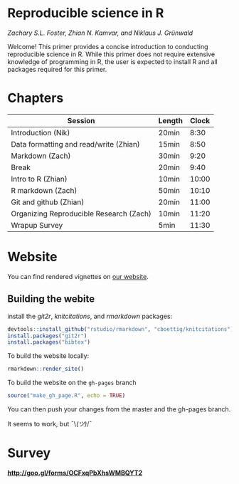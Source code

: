 # Reproducible science in R

*Zachary S.L. Foster, Zhian N. Kamvar, and  Niklaus J. Gr&uuml;nwald*

Welcome! This primer provides a concise introduction to conducting reproducible science in R. While this primer does not require extensive knowledge of programming in R, the user is expected to install R and all packages required for this primer.

# Chapters

| Session                                    | Length| Clock|
|--------------------------------------------|-------|------|
|Introduction (Nik)                          | 20min |  8:30|
|Data formatting and read/write (Zhian)      | 15min |  8:50|
|Markdown (Zach)                             | 30min |  9:20|
|Break                                       | 20min |  9:40|
|Intro to R   (Zhian)                        | 10min |  10:00|
|R markdown (Zach)                           | 50min |  10:10|
|Git and github (Zhian)                      | 20min |  11:00|
|Organizing Reproducible Research  (Zach)    | 10min |  11:20|
|Wrapup    Survey                            | 5min  |  11:30|


# Website

You can find rendered vignettes on [our website](http://grunwaldlab.github.io/Reproducible-science-in-R/). 

## Building the webite

install the *git2r*, *knitcitations*, and *rmarkdown* packages:

```r
devtools::install_github("rstudio/rmarkdown", "cboettig/knitcitations")
install.packages("git2r")
install.packages("bibtex")
```

To build the website locally:

```r
rmarkdown::render_site()
```

To build the website on the `gh-pages` branch

```r
source("make_gh_page.R", echo = TRUE)
```

You can then push your changes from the master and the gh-pages branch.

It seems to work, but ¯\\_(ツ)_/¯

# Survey

**http://goo.gl/forms/OCFxqPbXhsWMBQYT2**
